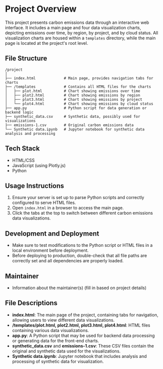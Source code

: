 # Project Overview
This project presents carbon emissions data through an interactive web interface. It includes a main page and four data visualization charts, depicting emissions over time, by region, by project, and by cloud status. All visualization charts are housed within a `templates` directory, while the main page is located at the project's root level.

## File Structure
```
/project
│
├── index.html             # Main page, provides navigation tabs for charts
├── /templates             # Contains all HTML files for the charts
│   ├── plot.html          # Chart showing emissions over time
│   ├── plot2.html         # Chart showing emissions by region
│   ├── plot3.html         # Chart showing emissions by project
│   └── plot4.html         # Chart showing emissions by cloud status
├── app.py                 # Python script for data generation or backend logic
├── synthetic_data.csv     # Synthetic data, possibly used for visualizations
├── emissions-1.csv        # Original carbon emissions data
└── Synthetic data.ipynb   # Jupyter notebook for synthetic data analysis and processing
```

## Tech Stack
- HTML/CSS
- JavaScript (using Plotly.js)
- Python

## Usage Instructions
1. Ensure your server is set up to parse Python scripts and correctly configured to serve HTML files.
2. Open `index.html` in a browser to access the main page.
3. Click the tabs at the top to switch between different carbon emissions data visualizations.

## Development and Deployment
- Make sure to test modifications to the Python script or HTML files in a local environment before deployment.
- Before deploying to production, double-check that all file paths are correctly set and all dependencies are properly loaded.

## Maintainer
- Information about the maintainer(s) (fill in based on project details)

## File Descriptions
- **index.html**: The main page of the project, containing tabs for navigation, allowing users to view different data visualizations.
- **/templates/plot.html, plot2.html, plot3.html, plot4.html**: HTML files containing various data visualizations.
- **app.py**: A Python script that may be used for backend data processing or generating data for the front-end charts.
- **synthetic_data.csv** and **emissions-1.csv**: These CSV files contain the original and synthetic data used for the visualizations.
- **Synthetic data.ipynb**: Jupyter notebook that includes analysis and processing of synthetic data for visualization.
